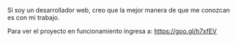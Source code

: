 Si soy un desarrollador web, creo que la mejor manera de que me conozcan es con mi trabajo.

Para ver el proyecto en funcionamiento ingresa a: https://goo.gl/h7xfEV
